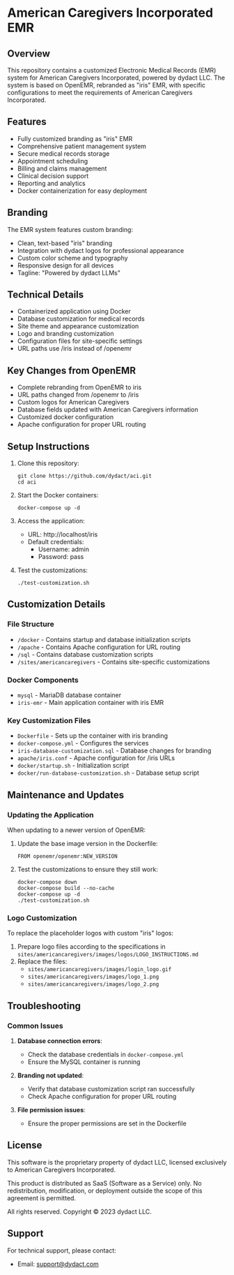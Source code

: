 # American Caregivers Incorporated EMR

## Overview
This repository contains a customized Electronic Medical Records (EMR) system for American Caregivers Incorporated, powered by dydact LLC. The system is based on OpenEMR, rebranded as "iris" EMR, with specific configurations to meet the requirements of American Caregivers Incorporated.

## Features
- Fully customized branding as "iris" EMR
- Comprehensive patient management system
- Secure medical records storage
- Appointment scheduling
- Billing and claims management
- Clinical decision support
- Reporting and analytics
- Docker containerization for easy deployment

## Branding
The EMR system features custom branding:
- Clean, text-based "iris" branding
- Integration with dydact logos for professional appearance
- Custom color scheme and typography
- Responsive design for all devices
- Tagline: "Powered by dydact LLMs"

## Technical Details
- Containerized application using Docker
- Database customization for medical records
- Site theme and appearance customization
- Logo and branding customization
- Configuration files for site-specific settings
- URL paths use /iris instead of /openemr

## Key Changes from OpenEMR
- Complete rebranding from OpenEMR to iris
- URL paths changed from /openemr to /iris
- Custom logos for American Caregivers
- Database fields updated with American Caregivers information
- Customized docker configuration
- Apache configuration for proper URL routing

## Setup Instructions
1. Clone this repository:
   ```
   git clone https://github.com/dydact/aci.git
   cd aci
   ```

2. Start the Docker containers:
   ```
   docker-compose up -d
   ```

3. Access the application:
   - URL: http://localhost/iris
   - Default credentials:
     - Username: admin
     - Password: pass

4. Test the customizations:
   ```
   ./test-customization.sh
   ```

## Customization Details

### File Structure
- `/docker` - Contains startup and database initialization scripts
- `/apache` - Contains Apache configuration for URL routing
- `/sql` - Contains database customization scripts
- `/sites/americancaregivers` - Contains site-specific customizations

### Docker Components
- `mysql` - MariaDB database container
- `iris-emr` - Main application container with iris EMR

### Key Customization Files
- `Dockerfile` - Sets up the container with iris branding
- `docker-compose.yml` - Configures the services
- `iris-database-customization.sql` - Database changes for branding
- `apache/iris.conf` - Apache configuration for /iris URLs
- `docker/startup.sh` - Initialization script
- `docker/run-database-customization.sh` - Database setup script

## Maintenance and Updates

### Updating the Application
When updating to a newer version of OpenEMR:

1. Update the base image version in the Dockerfile:
   ```
   FROM openemr/openemr:NEW_VERSION
   ```

2. Test the customizations to ensure they still work:
   ```
   docker-compose down
   docker-compose build --no-cache
   docker-compose up -d
   ./test-customization.sh
   ```

### Logo Customization
To replace the placeholder logos with custom "iris" logos:

1. Prepare logo files according to the specifications in `sites/americancaregivers/images/logos/LOGO_INSTRUCTIONS.md`
2. Replace the files:
   - `sites/americancaregivers/images/login_logo.gif`
   - `sites/americancaregivers/images/logo_1.png`
   - `sites/americancaregivers/images/logo_2.png`

## Troubleshooting

### Common Issues

1. **Database connection errors**:
   - Check the database credentials in `docker-compose.yml`
   - Ensure the MySQL container is running

2. **Branding not updated**:
   - Verify that database customization script ran successfully
   - Check Apache configuration for proper URL routing

3. **File permission issues**:
   - Ensure the proper permissions are set in the Dockerfile

## License
This software is the proprietary property of dydact LLC, licensed exclusively to American Caregivers Incorporated.

This product is distributed as SaaS (Software as a Service) only. No redistribution, modification, or deployment outside the scope of this agreement is permitted.

All rights reserved. Copyright © 2023 dydact LLC.

## Support
For technical support, please contact:
- Email: support@dydact.com